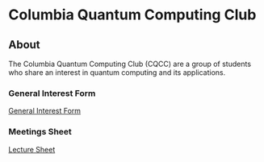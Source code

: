 # Columbia Quantum Computing Club

## About
The Columbia Quantum Computing Club (CQCC) are a group of students who share an interest in quantum computing and its applications.

### General Interest Form
[General Interest Form](https://forms.gle/57tHTmFfwzRsDTqM8)

### Meetings Sheet 
[Lecture Sheet](https://docs.google.com/spreadsheets/d/1s7i07sedqVk2Ul0A2Wj7GkwKwrErh6o_uZa5BrR73LA/edit?usp=sharing)
